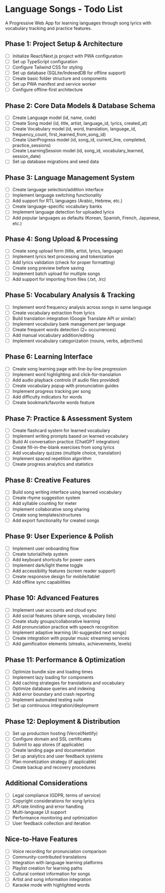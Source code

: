 # Language Songs - Todo List

A Progressive Web App for learning languages through song lyrics with vocabulary tracking and practice features.

## Phase 1: Project Setup & Architecture
- [ ] Initialize React/Next.js project with PWA configuration
- [ ] Set up TypeScript configuration
- [ ] Configure Tailwind CSS for styling
- [ ] Set up database (SQLite/IndexedDB for offline support)
- [ ] Create basic folder structure and components
- [ ] Set up PWA manifest and service worker
- [ ] Configure offline-first architecture

## Phase 2: Core Data Models & Database Schema
- [ ] Create Language model (id, name, code)
- [ ] Create Song model (id, title, artist, language_id, lyrics, created_at)
- [ ] Create Vocabulary model (id, word, translation, language_id, frequency_count, first_learned_from_song_id)
- [ ] Create UserProgress model (id, song_id, current_line, completed, practice_sessions)
- [ ] Create LearningSession model (id, song_id, vocabulary_learned, session_date)
- [ ] Set up database migrations and seed data

## Phase 3: Language Management System
- [ ] Create language selection/addition interface
- [ ] Implement language switching functionality
- [ ] Add support for RTL languages (Arabic, Hebrew, etc.)
- [ ] Create language-specific vocabulary banks
- [ ] Implement language detection for uploaded lyrics
- [ ] Add popular languages as defaults (Korean, Spanish, French, Japanese, etc.)

## Phase 4: Song Upload & Processing
- [ ] Create song upload form (title, artist, lyrics, language)
- [ ] Implement lyrics text processing and tokenization
- [ ] Add lyrics validation (check for proper formatting)
- [ ] Create song preview before saving
- [ ] Implement batch upload for multiple songs
- [ ] Add support for importing from files (.txt, .lrc)

## Phase 5: Vocabulary Analysis & Tracking
- [ ] Implement word frequency analysis across songs in same language
- [ ] Create vocabulary extraction from lyrics
- [ ] Build translation integration (Google Translate API or similar)
- [ ] Implement vocabulary bank management per language
- [ ] Create frequent words detection (2+ occurrences)
- [ ] Add manual vocabulary addition/editing
- [ ] Implement vocabulary categorization (nouns, verbs, adjectives)

## Phase 6: Learning Interface
- [ ] Create song learning page with line-by-line progression
- [ ] Implement word highlighting and click-for-translation
- [ ] Add audio playback controls (if audio files provided)
- [ ] Create vocabulary popup with pronunciation guides
- [ ] Implement progress tracking per song
- [ ] Add difficulty indicators for words
- [ ] Create bookmark/favorite words feature

## Phase 7: Practice & Assessment System
- [ ] Create flashcard system for learned vocabulary
- [ ] Implement writing prompts based on learned vocabulary
- [ ] Build AI conversation practice (ChatGPT integration)
- [ ] Create fill-in-the-blank exercises from song lyrics
- [ ] Add vocabulary quizzes (multiple choice, translation)
- [ ] Implement spaced repetition algorithm
- [ ] Create progress analytics and statistics

## Phase 8: Creative Features
- [ ] Build song writing interface using learned vocabulary
- [ ] Create rhyme suggestion system
- [ ] Add syllable counting for meter
- [ ] Implement collaborative song sharing
- [ ] Create song templates/structures
- [ ] Add export functionality for created songs

## Phase 9: User Experience & Polish
- [ ] Implement user onboarding flow
- [ ] Create tutorial/help system
- [ ] Add keyboard shortcuts for power users
- [ ] Implement dark/light theme toggle
- [ ] Add accessibility features (screen reader support)
- [ ] Create responsive design for mobile/tablet
- [ ] Add offline sync capabilities

## Phase 10: Advanced Features
- [ ] Implement user accounts and cloud sync
- [ ] Add social features (share songs, vocabulary lists)
- [ ] Create study groups/collaborative learning
- [ ] Add pronunciation practice with speech recognition
- [ ] Implement adaptive learning (AI-suggested next songs)
- [ ] Create integration with popular music streaming services
- [ ] Add gamification elements (streaks, achievements, levels)

## Phase 11: Performance & Optimization
- [ ] Optimize bundle size and loading times
- [ ] Implement lazy loading for components
- [ ] Add caching strategies for translations and vocabulary
- [ ] Optimize database queries and indexing
- [ ] Add error boundary and crash reporting
- [ ] Implement automated testing suite
- [ ] Set up continuous integration/deployment

## Phase 12: Deployment & Distribution
- [ ] Set up production hosting (Vercel/Netlify)
- [ ] Configure domain and SSL certificates
- [ ] Submit to app stores (if applicable)
- [ ] Create landing page and documentation
- [ ] Set up analytics and user feedback systems
- [ ] Plan monetization strategy (if applicable)
- [ ] Create backup and recovery procedures

## Additional Considerations
- [ ] Legal compliance (GDPR, terms of service)
- [ ] Copyright considerations for song lyrics
- [ ] API rate limiting and error handling
- [ ] Multi-language UI support
- [ ] Performance monitoring and optimization
- [ ] User feedback collection and iteration

## Nice-to-Have Features
- [ ] Voice recording for pronunciation comparison
- [ ] Community-contributed translations
- [ ] Integration with language learning platforms
- [ ] Playlist creation for learning paths
- [ ] Cultural context information for songs
- [ ] Artist and song information integration
- [ ] Karaoke mode with highlighted words